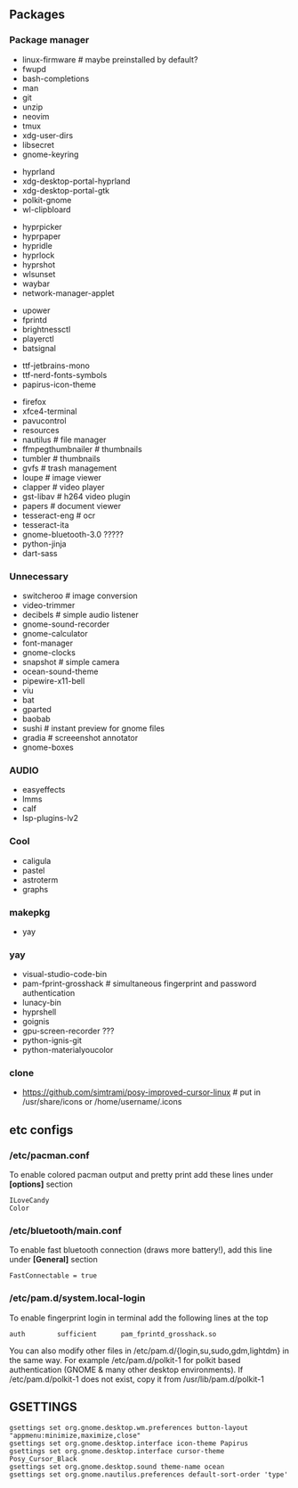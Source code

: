 ## Packages
### Package manager
- linux-firmware # maybe preinstalled by default?
- fwupd
- bash-completions
- man
- git
- unzip
- neovim
- tmux
- xdg-user-dirs
- libsecret
- gnome-keyring
<!--  -->
- hyprland
- xdg-desktop-portal-hyprland
- xdg-desktop-portal-gtk
- polkit-gnome
- wl-clipbloard
<!--  -->
- hyprpicker
- hyprpaper
- hypridle 
- hyprlock
- hyprshot
- wlsunset
- waybar
- network-manager-applet
<!--  -->
- upower
- fprintd
- brightnessctl
- playerctl
- batsignal
<!--  -->
- ttf-jetbrains-mono
- ttf-nerd-fonts-symbols
- papirus-icon-theme
<!--  -->
- firefox
- xfce4-terminal
- pavucontrol
- resources
- nautilus # file manager
- ffmpegthumbnailer # thumbnails
- tumbler # thumbnails
- gvfs # trash management
- loupe # image viewer
- clapper # video player
- gst-libav # h264 video plugin
- papers # document viewer
- tesseract-eng # ocr
- tesseract-ita
- gnome-bluetooth-3.0 ?????
- python-jinja
- dart-sass

### Unnecessary
- switcheroo # image conversion
- video-trimmer
- decibels # simple audio listener
- gnome-sound-recorder
- gnome-calculator
- font-manager
- gnome-clocks
- snapshot # simple camera
- ocean-sound-theme
- pipewire-x11-bell
- viu
- bat
- gparted
- baobab
- sushi # instant preview for gnome files
- gradia # screeenshot annotator 
- gnome-boxes

### AUDIO
- easyeffects
- lmms
- calf
- lsp-plugins-lv2


### Cool
- caligula
- pastel
- astroterm
- graphs

### makepkg
- yay

### yay
- visual-studio-code-bin
- pam-fprint-grosshack # simultaneous fingerprint and password authentication
- lunacy-bin
- hyprshell
- goignis
- gpu-screen-recorder ???
- python-ignis-git
- python-materialyoucolor

### clone
- https://github.com/simtrami/posy-improved-cursor-linux # put in /usr/share/icons or /home/username/.icons


## etc configs

### /etc/pacman.conf
To enable colored pacman output and pretty print add these lines under **[options]** section
```
ILoveCandy
Color
```

### /etc/bluetooth/main.conf
To enable fast bluetooth connection (draws more battery!), add this line under **[General]** section
```
FastConnectable = true
```

### /etc/pam.d/system.local-login
To enable fingerprint login in terminal add the following lines at the top
```
auth		sufficient  	pam_fprintd_grosshack.so
```

You can also modify other files in /etc/pam.d/{login,su,sudo,gdm,lightdm} in the same way.
For example /etc/pam.d/polkit-1 for polkit based authentication (GNOME & many other desktop environments). If /etc/pam.d/polkit-1 does not exist, copy it from /usr/lib/pam.d/polkit-1

## GSETTINGS
```
gsettings set org.gnome.desktop.wm.preferences button-layout "appmenu:minimize,maximize,close"
gsettings set org.gnome.desktop.interface icon-theme Papirus
gsettings set org.gnome.desktop.interface cursor-theme Posy_Cursor_Black
gsettings set org.gnome.desktop.sound theme-name ocean
gsettings set org.gnome.nautilus.preferences default-sort-order 'type'
```
